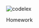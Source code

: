 ![codelex](https://github.com/Ivarock/codelex/assets/129661878/be9dd33e-cbfa-4a83-a229-71afe6fd1291)

Homework
